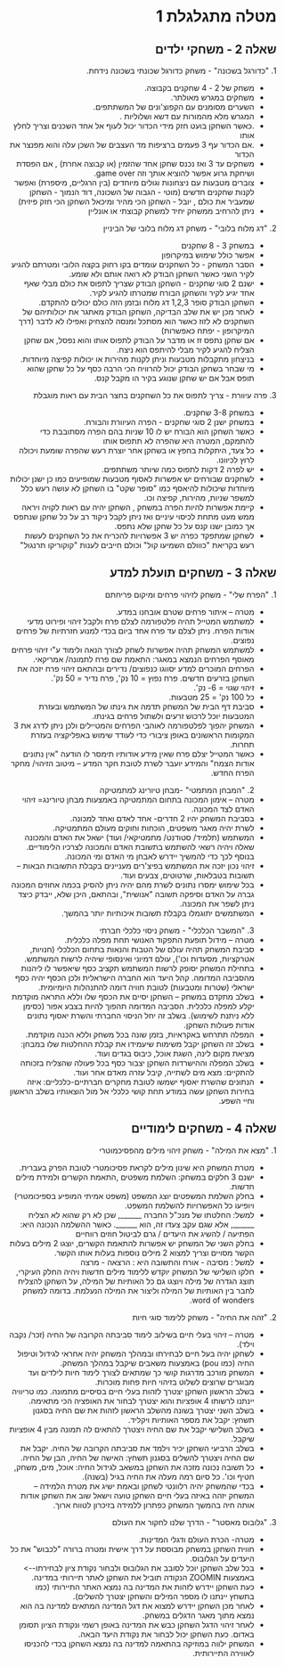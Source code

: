
<div dir="rtl" lang="he">
<h1>מטלה מתגלגלת 1 </h1>
<h2>שאלה 2 - משחקי ילדים</h2>
1. "כדורגל בשכונה" - משחק כדורגל שכונתי בשכונה נידחת.
<ul>
<li>משחק של 2 - 4 שחקנים בקבוצה. </li>
<li>משחקים במגרש מאולתר.</li>
<li>השערים מסומנים עם הקפוצ'ונים של המשתתפים.</li>
<li> המגרש מלא מהמורות עם דשא ושלוליות .</li>
<li>.כאשר השחקן בועט חזק מידי הכדור יכול לעוף אל אחד השכנים וצריך לחלץ אותו</li>
<li>.אם הכדור עף 3 פעמים ברציפות מד העצבים של השכן עלה והוא מפנצר את הכדור</li>
<li>משחקים עד 3 ואז נכנס שחקן אחד שהזמין (או קבוצה אחרת) , אם הפסדת ושיחקת גרוע אפשר להוציא אותך וזה game over.</li>
<li>צוברים מטבעות עם ניצחונות וגולים מיוחדים (בין הרגליים, מיספרת) ואפשר לקנות שחקנים חדשים (מוטי - הגבוה של השכונה, דוד הנמוך - השחקן שמעביר את כולם , יובל - השחקן הכי מהיר ומיכאל השחקן הכי חזק פיזית)</li>
<li>ניתן להרחיב ממשחק יחיד למשחק קבוצתי או אונליין</li>
</ul>
<div dir="rtl" lang="he">
2. "דג מלוח בלובי" - משחק דג מלוח בלובי של הביניין
<ul>
<li> במשחק 3 - 8 שחקנים</il>
<li>אפשר כולל שימוש במיקרופון</il>
<li>הסבר המשחק - כל השחקנים עומדים בקו רחוק בקצה הלובי ומטרתם להגיע לקיר השני כאשר השחקן הבודק לא רואה אותם ולא שומע.</il>
<li>ישנם 2 סוגי שחקנים - השחקן הבודק שצריך לתפוס את כולם מבלי שאף אחד יגיע לקיר והשחקן הבורח שמטרתו להגיע לקיר.</il>
<li>השחקן הבודק סופר 1,2,3 דג מלוח ובזמן הזה כולם יכולים להתקדם.</il>
<li>לאחר מכן יש את שלב הבדיקה, השחקן הבודק מאתגר את יכולותיהם של השחקנים לא לזוז כאשר הוא מסתכל ומנסה להצחיק ואפילו לא לדבר (דרך המיקרופון - יפתח כאפשרות)</il>
<li>אם שחקן נתפס זז או מדבר על הבודק לתפוס אותו והוא נפסל, אם שחקן הצליח להגיע לקיר מבלי להיתפס הוא ניצח.</il>
<li>בניצחון מתקבלות מטבעות וניתן לקנות מהירות או יכולות קפיצה מיוחדות.</il>
<li>מי שבחר בשחקן הבודק יכול להרוויח הכי הרבה כסף על כל שחקן שהוא תופס אבל אם יש שחקן שנוגע בקיר הו מקבל קנס.</il>
</ul>
<div dir="rtl" lang="he">
3. פרה עיוורת - צריך לתפוס את כל השחקנים בחצר הבית עם ראות מוגבלת
<ul>
<li>במשחק 3-8 שחקנים.</li>
<li>במשחק ישנן 2 סוגי שחקנים - הפרה העיוורת והבורח.</li>
<li>כאשר השחקן הוא הבורח יש לו 10 שניות בהם הפרה מסתובבת כדי להתמקם, המטרה היא שהפרה לא תתפוס אותו</li>
<li>כל צעד, היתקלות בחפץ או בשחקן אחר יוצרת רעש שהפרה שומעת ויכולה לרוץ לכיוונו.</li>
<li>יש לפרה 2 דקות לתפוס כמה שיותר משתתפים.</li>
<li>לשחקנים שבורחים יש אפשרות לאסוף מטבעות שמופיעים כמו כן ישנן יכולות מיוחדות שיכולות להיאסף כמו "סופר שקט" בו השחקן לא עושה רעש כלל למשפר שניות, מהירות, קפיצה וכו.</li>
<li>קיימת אפשרות להיות הפרה במשחק , השחקן יהיה עם ראות לקויה ויראה ממש מעט מתחת לכיסוי עיניים ואז ניתן לקבל ניקוד רב על כל שחקן שנתפס אך כמובן ישנו קנס על כל שחקן שלא נתפס.</li>
<li>לשחקן שמתפקד כפרה יש 3 אפשרויות להכריח את כל השחקנים לעשות רעש בקריאת "כווולם השמיעו קול" וכולם חייבים לענות "קוקוריקו תרנגול"</li>

</ul>

<h2>שאלה 3 - משחקים תועלת למדע </h2>
1. "הפרח שלי" - משחק לזיהוי פרחים ומיקום פריחתם
<ul>
<li>מטרה – איתור פרחים שטרם אובחנו במדע.</li>
<li>למשתמש המטייל תהיה פלטפורמה לצלם פרח ולקבל זיהוי ופירוט מדעי אודות הפרח. ניתן לצלם עד פרח אחד ביום בכדי למנוע חזרתיות של פרחים נפוצים.</li>
<li>למשתמש המשחק תהיה אפשרות לשחק לצורך הנאה ולימוד ע"י זיהוי פרחים מאוסף הפרחים הנמצא במאגר: התאמת שם פרח לתמונה/ אמריקאי.</li>
<li>הפרחים המוכרים למדע יסווגו כנפוצים/ נדירים ובהתאם זיהוי פרח יזכה את השחקן בזרעים חדשים. פרח נפוץ = 10 נק', פרח נדיר = 50 נק'.</li>
<li>זיהוי שגוי = 6- נק'.</li>
<li>כל 100 נק' = 25 מטבעות.</li>
<li>סביבת דף הבית של המשחק תדמה את גינתו של המשתמש ובעזרת המטבעות יוכל לרכוש זרעים ולשתול פרחים בגינתו.</li>
<li>המשחק יהפוך לפלטפורמה לאוהבי הפרחים והמטיילים ולכן ניתן לדרג את 3 המקומות הראשונים באופן ציבורי כדי לעודד שימוש באפליקציה בעזרת תחרות.</li>
<li>כאשר המטייל יצלם פרח שאין מידע אודותיו תימסר לו הודעה "אין נתונים אודות הצמח" והמידע יועבר לשרת לטובת חקר המדע – מיטוב הזיהוי/ מחקר הפרח החדש.</li>
</ul>

<div dir="rtl" lang="he">
<ul>
2. "המבחן המתמטי" -מבחן טיורינג למתמטיקה
<li>מטרה – אימון המכונה בתחום המתמטיקה באמצעות מבחן טיורינג= זיהוי האדם לצד המכונה.</li>
<li>בסביבת המשחק יהיו 2 חדרים- אחד לאדם ואחד למכונה.</li>
<li>לשרת יהיה מאגר משפטים, הוכחות וחוקים מעולם המתמטיקה.</li>
<li>המשתמש (תלמיד/ סטודנט/ מתמטיקאי/ ועוד) ישאל את האדם והמכונה שאלה ויהיה רשאי להשתמש בתשובת האדם והמכונה לצרכיו הלימודיים. בנוסף לכך כדי להמשיך יידרש לאבחן מי האדם ומי המכונה.</li>
<li>זיהוי נכון יזכה את המשתמש בפיצ'רים מעניינים בקבלת התשובות הבאות – תשובות בטבלאות, שרטוטים, צבעים ועוד.</li>
<li>בכל שימוש ימסרו נתונים לשרת מהם יהיה ניתן להסיק בכמה אחוזים המכונה גברה על האדם וסיפקה תשובה "אנושית", ובהתאם, היכן שלא, ייבדק כיצד ניתן לשפר את המכונה.</li>
<li>המשתמשים יתוגמלו בקבלת תשובות איכותיות יותר בהמשך.</li>


</ul>


<div dir="rtl" lang="he">
<ul>
3. "המשבר הכלכלי" - משחק ניסוי כלכלי חברתי
<li>מטרה – מידול תופעת התפקוד האנושי תחת מפלה כלכלית.</li>
<li>סביבת המשחק תהיה עולם של הטבות והנאות בתחום הכלכלי (חנויות, אטרקציות, מסעדות וכו'), עולם דמיוני ואינסופי שיהיה לרשות המשתמש.</li>
<li>בתחילת המשחק יסופק לרשות המשתמש תקציב כסף שיאפשר לו ליהנות מהסביבה המדומה. קהל היעד הוא החברה הישראלית ולכן הכסף יהיה כסף ישראלי (שטרות ומטבעות) לטובת חוויה דומה להתנהלות היומיומית.</li>
<li>בשלב מתקדם במשחק – השחקן יסיים את הכסף שלו וללא התראה מוקדמת יקלע למפלה כלכלית. הסביבה המדומה תהפוך להיות בצבע אפור (כסימן ללא ניתנת לשימוש). בשלב זה יחל הניסוי החברתי והשרת יאסוף נתונים אודות פעולות השחקן.</li>
<li>המפלה תתרחש באקראיות, בזמן שונה בכל משחק וללא הכנה מוקדמת. </li>
<li>בשלב זה השחקן יקבל משימות שיעמידו את קבלת ההחלטות שלו במבחן: מציאת מקום לינה, השגת אוכל, כיבוס בגדים ועוד.</li>
<li>בשלב המפלה וההישרדות השחקן יצבור כסף בכל פעולה שהצליח בזכותה להתקיים: מצא מים לשתייה, קיבל עזרה מאדם אחר ועוד.</li>
<li>הנתונים שהשרת יאסוף ישמשו לטובת מחקרים חברתיים-כלכליים: איזה בחירות השחקן עשה במודע תחת קושי כלכלי אל מול הוצאותיו בשלב הראשון וחיי השפע.</li>

</ul>




<h2>שאלה 4 - משחקים לימודיים</h2>
1. "מצא את המילה" - משחק זיהוי מילים מהפסיכמוטרי
<ul>
<li>מטרת המשחק היא שינון מילים לקראת פסיכומטרי לטובת הפרק בעברית.</li>
<li>ישנם 3 חלקים במשחק: השלמת משפטים ,התאמת הקשרים ולמידת מילים חדשות. </li>
<li>בחלק השלמת המשפטים יוצג המשפט (משפט אמיתי המופיע בספיכומטרי) ויופיעו כל האפשרויות להשלמת המשפט.</li>
<li>למשל: החלטתו של מנכ"ל החברה ______, שכן לא רק שהוא לא הצליח ______, אלא שגם עקב צעדו זה, הוא ______.
כאשר ההשלמה הנכונה היא: 
הפתיעה / להשיג את היעדים / גרם לביטול חוזים רווחיים</li>
<li>בחלק השני של המשחק יש אפשרות להתאמת הקשרים, יוצגו 2 מילים בעלות הקשר מסויים וצריך למצוא 2 מילים נוספות בעלות אותו הקשר.  </li>
<li>למשל : מסיבה - אורח
והתשובה היא : הרצאה - מרצה</li>
<li>חלקו השלישי של המשחק יוקדש ללימוד מילים חדשות ויהיה החלק העיקרי, תוצג הגדרה של מילה ויוצגו גם כל האותיות של המילה, על השחקן להצליח לחבר בין האותיות של המילה וליצור את המילה הנעלמת. בדומה למשחק word of wonders.</il>

</ul>

<div dir="rtl" lang="he">
2. "זהה את החיה" - משחק ללימוד סוגי חיות
<ul>
<li>מטרה – זיהוי בעלי חיים בשילוב לימוד סביבתה הקרובה של החיה (זכר/ נקבה וילד).</li>
<li>לשחקן יהיה בעל חיים לבחירתו ובמהלך המשחק יהיה אחראי לגידול וטיפול החיה (כמו pou) באמצעות משאבים שיקבל במהלך המשחק.</li>
<li>המשחק מורכב מדרגות קושי כך שמתאים לצורך לימוד חיות לילדים ועד מבוגרים שרוצים לשלוט בזיהוי חיות פחות מוכרות.</li>
<li>בשלב הראשון השחקן יצטרך לזהות בעלי חיים בסיסיים מתמונה. כמו טריוויה יינתנו לרשותו 4 אופציות והוא יצטרך לבחור את האופציה הכי מתאימה.</li>
<li>בשלב השני יצטרך בשונה מהשלב הראשון לזהות את שם החיה בסגנון תשחץ: יקבל את מספר האותיות ויקליד.</li>
<li>בשלב השלישי יקבל את שם החיה ויצטרך להתאים לה תמונה מבין 4 אופציות שיקבל.</li>
<li>בשלב הרביעי השחקן יכיר וילמד את סביבתה הקרובה של החיה. יקבל את שם החיה ויצטרך להשלים בסגנון תשחץ: האישה של החיה, הבן של החיה.</li>
<li>כל תשובה נכונה מזכה את השחקן במשאב לגידול החיה: אוכל, מים, משחק, חטיף וכו'. כל סיום רמה מעלה את החיה בגיל (בשנה).</li>
<li>בכדי שהמשחק יהיה רלוונטי לשחקן ובאמת ישיג את מטרת הלמידה – המשחק יזהה באיזה בעלי חיים השחקן טועה וישאל שוב את השחקן אודות אותה חיה בהמשך המשחק כפתרון ללמידה בזיכרון לטווח ארוך.</li>
</ul>


<div dir="rtl" lang="he">
3. "גלובוס מאסטר" - הדרך שלנו לחקור את העולם
<ul>
<li>מטרה- הכרת העולם ודגלי המדינות.</li>
<li>חווית השחקן במשחק מבוססת על דרך אישית ומטרה ברורה "לכבוש" את כל היעדים על הגלובוס.</li>
<li>בכל שלב השחקן יוכל לסובב את הגלובוס ולבחור נקודת ציון לבחירתו--> באמצעות ZOOMIN הנקודה תוביל את השחקן לאתר תיירותי במדינה.</li>
<li>כעת השחקן יידרש לזהות את המדינה בה נמצא האתר התיירותי (כמו בתשחץ יינתנו לו מספר המילים והשחקן יצטרך להשלים).</li>
<li>לאחר מכן השחקן יידרש למצוא את דגל המדינה המתאים למדינה בה הוא נמצא מתוך מאגר הדגלים במשחק.</li>
<li>לאחר זיהוי הדגל השחקן כבש את המדינה באופן רשמי ונקודת הציון תסומן באדום. כעת השחקן יכול לבחור את נקודת היעד הבאה.</li>
<li>המשחק ילווה במוזיקה בהתאמה למדינה בה נמצא השחקן בכדי להכניסו לאווירה התיירותית.</li>




</div>
